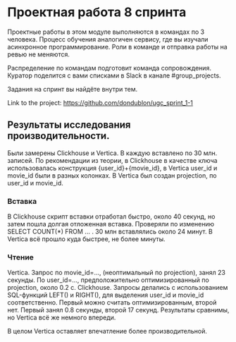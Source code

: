 # Проектная работа 8 спринта

Проектные работы в этом модуле выполняются в командах по 3 человека. Процесс обучения аналогичен сервису, где вы изучали асинхронное программирование. Роли в команде и отправка работы на ревью не меняются.

Распределение по командам подготовит команда сопровождения. Куратор поделится с вами списками в Slack в канале #group_projects.

Задания на спринт вы найдёте внутри тем.

Link to the project: https://github.com/dondublon/ugc_sprint_1-1

## Результаты исследования производительности.

Были замерены Clickhouse и Vertica. В каждую вставлено по 30 млн. записей. По рекомендации из теории, в Clickhouse в качестве ключа использовалась конструкция {user_id}+{movie_id}, в Vertica user_id и movie_id были в разных колонках. В Vertica был создан projection, по user_id и movie_id. 

 ###  Вставка
 
 В Clickhouse скрипт вставки отработал быстро, около 40 секунд, но затем пошла долгая отложенная вставка. Проверяли по изменению SELECT COUNT(*) FROM ... . 30 млн вставлялись около 24 минут. В Vertica всё прошло куда быстрее, не более минуты. 
 
 ### Чтение
 
Vertica. Запрос по movie_id=..., (неоптимальный по projection), занял 23 секунды. По user_id=..., предположительно оптимизированный по projection, около 0.2 с. 
Clickhouse. Запросы делались с использованием SQL-функций LEFT() и RIGHT(), для выделения user_id и movie_id соответственно. Первый можно считать оптимизированным, второй нет. Первый занял 0.8 секунды, второй 17 секунд. Результаты сравнимы, но Vertica всё же немного впереди. 

В целом Vertica оставляет впечатление более производительной. 
 
